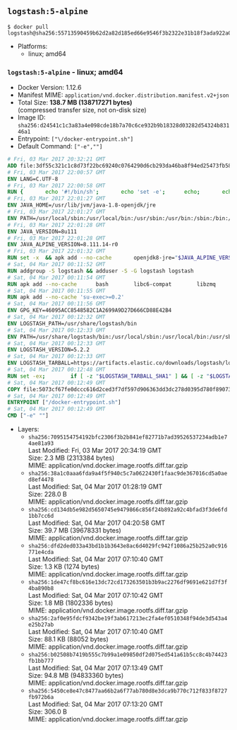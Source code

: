 ## `logstash:5-alpine`

```console
$ docker pull logstash@sha256:55713590459b62d2a82d185ed66e9546f3b2322e31b18f3ada922a07b9421efb
```

-	Platforms:
	-	linux; amd64

### `logstash:5-alpine` - linux; amd64

-	Docker Version: 1.12.6
-	Manifest MIME: `application/vnd.docker.distribution.manifest.v2+json`
-	Total Size: **138.7 MB (138717271 bytes)**  
	(compressed transfer size, not on-disk size)
-	Image ID: `sha256:d24541c1c3a83a4e098cde18b7a70c6ce932b9b18328d03282d54324b83146a1`
-	Entrypoint: `["\/docker-entrypoint.sh"]`
-	Default Command: `["-e",""]`

```dockerfile
# Fri, 03 Mar 2017 20:32:21 GMT
ADD file:3df55c321c1c8d73f22bc69240c0764290d6cb293da46ba8f94ed25473fb5853 in / 
# Fri, 03 Mar 2017 22:00:57 GMT
ENV LANG=C.UTF-8
# Fri, 03 Mar 2017 22:00:58 GMT
RUN { 		echo '#!/bin/sh'; 		echo 'set -e'; 		echo; 		echo 'dirname "$(dirname "$(readlink -f "$(which javac || which java)")")"'; 	} > /usr/local/bin/docker-java-home 	&& chmod +x /usr/local/bin/docker-java-home
# Fri, 03 Mar 2017 22:01:27 GMT
ENV JAVA_HOME=/usr/lib/jvm/java-1.8-openjdk/jre
# Fri, 03 Mar 2017 22:01:27 GMT
ENV PATH=/usr/local/sbin:/usr/local/bin:/usr/sbin:/usr/bin:/sbin:/bin:/usr/lib/jvm/java-1.8-openjdk/jre/bin:/usr/lib/jvm/java-1.8-openjdk/bin
# Fri, 03 Mar 2017 22:01:28 GMT
ENV JAVA_VERSION=8u111
# Fri, 03 Mar 2017 22:01:28 GMT
ENV JAVA_ALPINE_VERSION=8.111.14-r0
# Fri, 03 Mar 2017 22:01:32 GMT
RUN set -x 	&& apk add --no-cache 		openjdk8-jre="$JAVA_ALPINE_VERSION" 	&& [ "$JAVA_HOME" = "$(docker-java-home)" ]
# Sat, 04 Mar 2017 00:11:52 GMT
RUN addgroup -S logstash && adduser -S -G logstash logstash
# Sat, 04 Mar 2017 00:11:54 GMT
RUN apk add --no-cache 		bash 		libc6-compat 		libzmq
# Sat, 04 Mar 2017 00:11:55 GMT
RUN apk add --no-cache 'su-exec>=0.2'
# Sat, 04 Mar 2017 00:11:56 GMT
ENV GPG_KEY=46095ACC8548582C1A2699A9D27D666CD88E42B4
# Sat, 04 Mar 2017 00:12:32 GMT
ENV LOGSTASH_PATH=/usr/share/logstash/bin
# Sat, 04 Mar 2017 00:12:33 GMT
ENV PATH=/usr/share/logstash/bin:/usr/local/sbin:/usr/local/bin:/usr/sbin:/usr/bin:/sbin:/bin:/usr/lib/jvm/java-1.8-openjdk/jre/bin:/usr/lib/jvm/java-1.8-openjdk/bin
# Sat, 04 Mar 2017 00:12:33 GMT
ENV LOGSTASH_VERSION=5.2.2
# Sat, 04 Mar 2017 00:12:33 GMT
ENV LOGSTASH_TARBALL=https://artifacts.elastic.co/downloads/logstash/logstash-5.2.2.tar.gz LOGSTASH_TARBALL_ASC=https://artifacts.elastic.co/downloads/logstash/logstash-5.2.2.tar.gz.asc LOGSTASH_TARBALL_SHA1=20528f9d97e50917b994b4c9f26d518ec7249b8d
# Sat, 04 Mar 2017 00:12:48 GMT
RUN set -ex; 		if [ -z "$LOGSTASH_TARBALL_SHA1" ] && [ -z "$LOGSTASH_TARBALL_ASC" ]; then 		echo >&2 'error: have neither a SHA1 _or_ a signature file -- cannot verify download!'; 		exit 1; 	fi; 		apk add --no-cache --virtual .fetch-deps 		ca-certificates 		gnupg 		openssl 		tar 	; 		wget -O logstash.tar.gz "$LOGSTASH_TARBALL"; 		if [ "$LOGSTASH_TARBALL_SHA1" ]; then 		echo "$LOGSTASH_TARBALL_SHA1 *logstash.tar.gz" | sha1sum -c -; 	fi; 		if [ "$LOGSTASH_TARBALL_ASC" ]; then 		wget -O logstash.tar.gz.asc "$LOGSTASH_TARBALL_ASC"; 		export GNUPGHOME="$(mktemp -d)"; 		gpg --keyserver ha.pool.sks-keyservers.net --recv-keys "$GPG_KEY"; 		gpg --batch --verify logstash.tar.gz.asc logstash.tar.gz; 		rm -r "$GNUPGHOME" logstash.tar.gz.asc; 	fi; 		dir="$(dirname "$LOGSTASH_PATH")"; 		mkdir -p "$dir"; 	tar -xf logstash.tar.gz --strip-components=1 -C "$dir"; 	rm logstash.tar.gz; 		apk del .fetch-deps; 		export LS_SETTINGS_DIR="$dir/config"; 	if [ -f "$LS_SETTINGS_DIR/log4j2.properties" ]; then 		cp "$LS_SETTINGS_DIR/log4j2.properties" "$LS_SETTINGS_DIR/log4j2.properties.dist"; 		truncate -s 0 "$LS_SETTINGS_DIR/log4j2.properties"; 	fi; 		for userDir in 		"$dir/config" 		"$dir/data" 	; do 		if [ -d "$userDir" ]; then 			chown -R logstash:logstash "$userDir"; 		fi; 	done; 		logstash --version
# Sat, 04 Mar 2017 00:12:49 GMT
COPY file:5073cf67fe0dccc616d2ced3f7df597d906363dd3dc278d0395d780f89073ce8 in / 
# Sat, 04 Mar 2017 00:12:49 GMT
ENTRYPOINT ["/docker-entrypoint.sh"]
# Sat, 04 Mar 2017 00:12:49 GMT
CMD ["-e" ""]
```

-	Layers:
	-	`sha256:7095154754192bfc2306f3b2b841ef82771b7ad39526537234adb1e74ae81a93`  
		Last Modified: Fri, 03 Mar 2017 20:34:19 GMT  
		Size: 2.3 MB (2313384 bytes)  
		MIME: application/vnd.docker.image.rootfs.diff.tar.gzip
	-	`sha256:38a1c0aaa6fda9a4f5f940c5c7a0622430f1faac9de367016cd5a0aed8ef4478`  
		Last Modified: Sat, 04 Mar 2017 01:28:19 GMT  
		Size: 228.0 B  
		MIME: application/vnd.docker.image.rootfs.diff.tar.gzip
	-	`sha256:cd134db5e982d5650745e9479866c856f24b892a92c4bfad3f3de6fd1bb7cc6d`  
		Last Modified: Sat, 04 Mar 2017 04:20:58 GMT  
		Size: 39.7 MB (39678331 bytes)  
		MIME: application/vnd.docker.image.rootfs.diff.tar.gzip
	-	`sha256:dfd2ded033a43bd1b1b3643e8ac6d4029fc942f1086a25b252a0c916771e4cda`  
		Last Modified: Sat, 04 Mar 2017 07:10:40 GMT  
		Size: 1.3 KB (1274 bytes)  
		MIME: application/vnd.docker.image.rootfs.diff.tar.gzip
	-	`sha256:1de47cf8bc616e13dc72cd173263501b3b9ac2276df9691e621d7f3f4ba890b8`  
		Last Modified: Sat, 04 Mar 2017 07:10:42 GMT  
		Size: 1.8 MB (1802336 bytes)  
		MIME: application/vnd.docker.image.rootfs.diff.tar.gzip
	-	`sha256:2af0e95fdcf9342be19f3ab617213ec2fa4ef0510348f94de3d543a4e25b27ab`  
		Last Modified: Sat, 04 Mar 2017 07:10:40 GMT  
		Size: 88.1 KB (88052 bytes)  
		MIME: application/vnd.docker.image.rootfs.diff.tar.gzip
	-	`sha256:b02508b7419b555c7b99a1e09850df2d075ed541a61b5cc8c4b74423fb1bb777`  
		Last Modified: Sat, 04 Mar 2017 07:13:49 GMT  
		Size: 94.8 MB (94833360 bytes)  
		MIME: application/vnd.docker.image.rootfs.diff.tar.gzip
	-	`sha256:5450ce8e47c8477aa66b2a6f77ab780d8e3dca9b770c712f833f8727fb972b6a`  
		Last Modified: Sat, 04 Mar 2017 07:13:20 GMT  
		Size: 306.0 B  
		MIME: application/vnd.docker.image.rootfs.diff.tar.gzip
